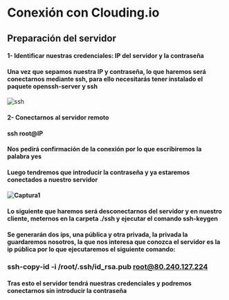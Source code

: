 # Conexión con Clouding.io

## Preparación del servidor

#### 1- Identificar nuestras credenciales: IP del servidor y la contraseña

#### Una vez que sepamos nuestra IP y contraseña, lo que haremos será conectarnos mediante ssh, para ello necesitarás tener instalado el paquete openssh-server y ssh

![ssh](https://user-images.githubusercontent.com/72433702/143016893-cece6e90-0565-4641-9da4-01beb8ed6635.JPG)

#### 2- Conectarnos al servidor remoto
#### ssh root@IP
#### Nos pedirá confirmación de la conexión por lo que escribiremos la palabra yes
#### Luego tendremos que introducir la contraseña y ya estaremos conectados a nuestro servidor
#### ![Captura1](https://user-images.githubusercontent.com/72433702/143017253-90d31b1b-a066-4ec3-8c2d-298d2a3b304f.JPG)

#### Lo siguiente que haremos será desconectarnos del servidor y en nuestro cliente, meternos en la carpeta ./ssh y ejecutar el comando ssh-keygen

#### Se generarán dos ips, una pública y otra privada, la privada la guardaremos nosotros, la que nos interesa que conozca el servidor es la ip pública por lo que ejecutaremos el siguiente comando:

### ssh-copy-id -i /root/.ssh/id_rsa.pub root@80.240.127.224

#### Tras esto el servidor tendrá nuestras credenciales y podremos conectarnos sin introducir la contraseña
